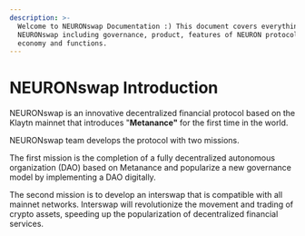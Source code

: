 ```yaml
---
description: >-
  Welcome to NEURONswap Documentation :) This document covers everything about
  NEURONswap including governance, product, features of NEURON protocol, token
  economy and functions.
---
```


# NEURONswap Introduction

NEURONswap is an innovative decentralized financial protocol based on the Klaytn mainnet that introduces "**Metanance"** for the first time in the world.

NEURONswap team develops the protocol with two missions.&#x20;

The first mission is the completion of a fully decentralized autonomous organization (DAO) based on Metanance and popularize a new governance model by implementing a DAO digitally.&#x20;

The second mission is to develop an interswap that is compatible with all mainnet networks. Interswap will revolutionize the movement and trading of crypto assets, speeding up the popularization of decentralized financial services.
